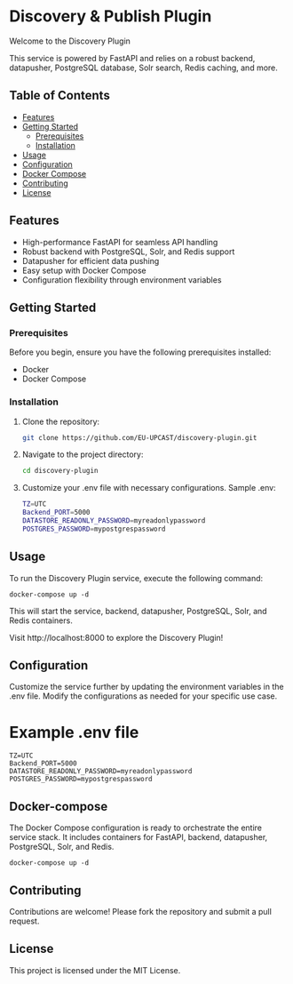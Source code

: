 # Discovery & Publish Plugin

Welcome to the Discovery Plugin

This service is powered by FastAPI and relies on a robust backend, datapusher, PostgreSQL database, Solr search, Redis caching, and more.

## Table of Contents

- [Features](#features)
- [Getting Started](#getting-started)
  - [Prerequisites](#prerequisites)
  - [Installation](#installation)
- [Usage](#usage)
- [Configuration](#configuration)
- [Docker Compose](#docker-compose)
- [Contributing](#contributing)
- [License](#license)

## Features

- High-performance FastAPI for seamless API handling
- Robust backend with PostgreSQL, Solr, and Redis support
- Datapusher for efficient data pushing
- Easy setup with Docker Compose
- Configuration flexibility through environment variables

## Getting Started

### Prerequisites

Before you begin, ensure you have the following prerequisites installed:

- Docker
- Docker Compose

### Installation

1. Clone the repository:

   ```bash
   git clone https://github.com/EU-UPCAST/discovery-plugin.git
   
2. Navigate to the project directory:

    ```bash
    cd discovery-plugin

3. Customize your .env file with necessary configurations. Sample .env:

    ```bash
    TZ=UTC
    Backend_PORT=5000
    DATASTORE_READONLY_PASSWORD=myreadonlypassword
    POSTGRES_PASSWORD=mypostgrespassword

## Usage
To run the Discovery Plugin service, execute the following command:


    docker-compose up -d

This will start the service, backend, datapusher, PostgreSQL, Solr, and Redis containers.

Visit http://localhost:8000 to explore the Discovery Plugin!

## Configuration

Customize the service further by updating the environment variables in the .env file. Modify the configurations as needed for your specific use case.

# Example .env file

 
    TZ=UTC
    Backend_PORT=5000
    DATASTORE_READONLY_PASSWORD=myreadonlypassword
    POSTGRES_PASSWORD=mypostgrespassword

## Docker-compose

The Docker Compose configuration is ready to orchestrate the entire service stack. It includes containers for FastAPI, backend, datapusher, PostgreSQL, Solr, and Redis.


    docker-compose up -d

## Contributing

Contributions are welcome! Please fork the repository and submit a pull request.


## License

This project is licensed under the MIT License.
